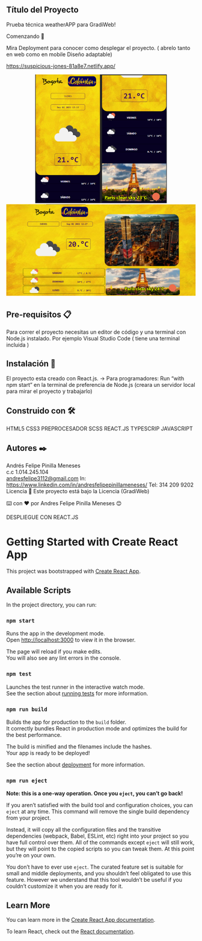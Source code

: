 
## Título del Proyecto
Prueba técnica weatherAPP para GradiWeb!

Comenzando 🚀

Mira Deployment para conocer como desplegar el proyecto. ( abrelo tanto en web como en mobile Diseño adaptable)

https://suspicious-jones-81a8e7.netlify.app/

<p align="center">
  <img src="./src/stylesSCSS/img/mobile.png" width="350" title="hover text">
  <img src="./src/stylesSCSS/img/Web.png" width="650" alt="accessibility text">
</p>


## Pre-requisitos 📋
Para correr el proyecto necesitas un editor de código y una terminal con Node.js instalado.
Por ejemplo Visual Studio Code ( tiene una terminal incluida )

## Instalación 🔧

El proyecto esta creado con React.js.
-> Para programadores: Run “with npm start” en la terminal de preferencia de Node.js (creara un servidor local para mirar el proyecto y trabajarlo)

## Construido con 🛠️

HTML5
CSS3
PREPROCESADOR SCSS
REACT.JS
TYPESCRIP
JAVASCRIPT

## Autores ✒️

Andrés Felipe Pinilla Meneses  
c.c 1.014.245.104   
andresfelipe3112@gmail.com
In: https://www.linkedin.com/in/andresfelipepinillameneses/
Tel: 314 209 9202
Licencia 📄
Este proyecto está bajo la Licencia (GradiWeb) 

⌨️ con ❤️ por Andres Felipe Pinilla Meneses 😊


DESPLIEGUE CON REACT.JS

# Getting Started with Create React App

This project was bootstrapped with [Create React App](https://github.com/facebook/create-react-app).

## Available Scripts

In the project directory, you can run:

### `npm start`

Runs the app in the development mode.\
Open [http://localhost:3000](http://localhost:3000) to view it in the browser.

The page will reload if you make edits.\
You will also see any lint errors in the console.

### `npm test`

Launches the test runner in the interactive watch mode.\
See the section about [running tests](https://facebook.github.io/create-react-app/docs/running-tests) for more information.

### `npm run build`

Builds the app for production to the `build` folder.\
It correctly bundles React in production mode and optimizes the build for the best performance.

The build is minified and the filenames include the hashes.\
Your app is ready to be deployed!

See the section about [deployment](https://facebook.github.io/create-react-app/docs/deployment) for more information.

### `npm run eject`

**Note: this is a one-way operation. Once you `eject`, you can’t go back!**

If you aren’t satisfied with the build tool and configuration choices, you can `eject` at any time. This command will remove the single build dependency from your project.

Instead, it will copy all the configuration files and the transitive dependencies (webpack, Babel, ESLint, etc) right into your project so you have full control over them. All of the commands except `eject` will still work, but they will point to the copied scripts so you can tweak them. At this point you’re on your own.

You don’t have to ever use `eject`. The curated feature set is suitable for small and middle deployments, and you shouldn’t feel obligated to use this feature. However we understand that this tool wouldn’t be useful if you couldn’t customize it when you are ready for it.

## Learn More

You can learn more in the [Create React App documentation](https://facebook.github.io/create-react-app/docs/getting-started).

To learn React, check out the [React documentation](https://reactjs.org/).
